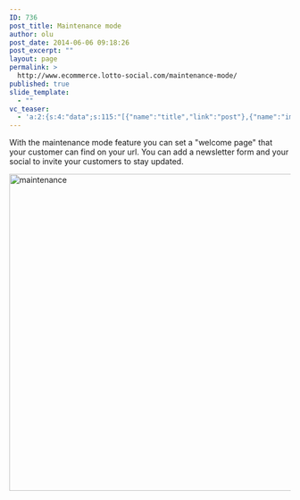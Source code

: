 ```yaml
---
ID: 736
post_title: Maintenance mode
author: olu
post_date: 2014-06-06 09:18:26
post_excerpt: ""
layout: page
permalink: >
  http://www.ecommerce.lotto-social.com/maintenance-mode/
published: true
slide_template:
  - ""
vc_teaser:
  - 'a:2:{s:4:"data";s:115:"[{"name":"title","link":"post"},{"name":"image","image":"featured","link":"none"},{"name":"text","mode":"excerpt"}]";s:7:"bgcolor";s:0:"";}'
---
```

With the maintenance mode feature you can set a "welcome page" that your customer can find on your url. You can add a newsletter form and your social to invite your customers to stay updated.

<img class="img-responsive aligncenter wp-image-737 size-full" src="http://www.ecommerce.lotto-social.com/wp-content/uploads/2014/06/maintenance.jpg" alt="maintenance" width="1059" height="568" />